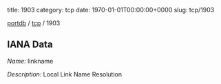 title: 1903
category: tcp
date: 1970-01-01T00:00:00+0000
slug: tcp/1903

[portdb](/) / [tcp](/category/tcp.html) / 1903


## IANA Data

_Name:_ linkname

_Description:_ Local Link Name Resolution

